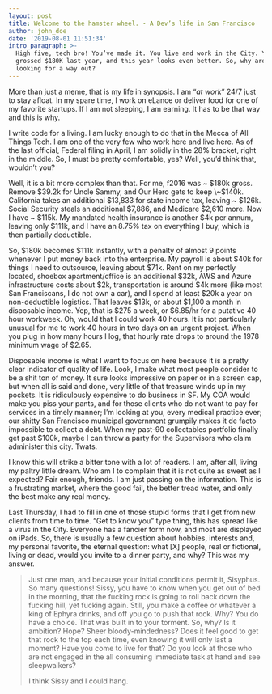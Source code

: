 ```yaml
---
layout: post
title: Welcome to the hamster wheel. - A Dev’s life in San Francisco
author: john_doe
date: '2019-08-01 11:51:34'
intro_paragraph: >-
  High five, tech bro! You’ve made it. You live and work in the City. You
  grossed $180K last year, and this year looks even better. So, why are you
  looking for a way out?
---
```





More than just a meme, that is my life in synopsis. I am “_at work_” 24/7 just to stay afloat. In my spare time, I work on eLance or deliver food for one of my favorite startups. If I am not sleeping, I am earning. It has to be that way and this is why.



I write code for a living. I am lucky enough to do that in the Mecca of All Things Tech. I am one of the very few who work here and live here. As of the last official, Federal filing in April, I am solidly in the 28% bracket, right in the middle. So, I must be pretty comfortable, yes? Well, you’d think that, wouldn’t you?



Well, it is a bit more complex than that. For me, f2016 was \~ $180k gross. Remove $39.2k for Uncle Sammy, and Our Hero gets to keep \~$140k. California takes an additional $13,833 for state income tax, leaving \~ $126k. Social Security steals an additional $7,886, and Medicare $2,610 more. Now I have \~ $115k. My mandated health insurance is another $4k per annum, leaving only $111k, and I have an 8.75% tax on everything I buy, which is then partially deductible.



So, $180k becomes $111k instantly, with a penalty of almost 9 points whenever I put money back into the enterprise. My payroll is about $40k for things I need to outsource, leaving about $71k. Rent on my perfectly located, shoebox apartment/office is an additional $32k, AWS and Azure infrastructure costs about $2k, transportation is around $4k more (like most San Franciscans, I do not own a car), and I spend at least $20k a year on non-deductible logistics. That leaves $13k, or about $1,100 a month in disposable income. Yep, that is $275 a week, or $6.85/hr for a putative 40 hour workweek. Oh, would that I could work 40 hours. It is not particularly unusual for me to work 40 hours in two days on an urgent project. When you plug in how many hours I log, that hourly rate drops to around the 1978 minimum wage of $2.65.



Disposable income is what I want to focus on here because it is a pretty clear indicator of quality of life. Look, I make what most people consider to be a shit ton of money. It sure looks impressive on paper or in a screen cap, but when all is said and done, very little of that treasure winds up in my pockets. It is ridiculously expensive to do business in SF. My COA would make you piss your pants, and for those clients who do not want to pay for services in a timely manner; I’m looking at you, every medical practice ever; our shitty San Francisco municipal government grumpily makes it de facto impossible to collect a debt. When my past-90 collectables portfolio finally get past $100k, maybe I can throw a party for the Supervisors who claim administer this city. Twats.



I know this will strike a bitter tone with a lot of readers. I am, after all, living my paltry little dream. Who am I to complain that it is not quite as sweet as I expected? Fair enough, friends. I am just passing on the information. This is a frustrating market, where the good fail, the better tread water, and only the best make any real money.



Last Thursday, I had to fill in one of those stupid forms that I get from new clients from time to time. “Get to know you” type thing, this has spread like a virus in the City. Everyone has a fancier form now, and most are displayed on iPads. So, there is usually a few question about hobbies, interests and, my personal favorite, the eternal question: what \[X] people, real or fictional, living or dead, would you invite to a dinner party, and why? This was my answer.

> Just one man, and because your initial conditions permit it, Sisyphus. So many questions! Sissy, you have to know when you get out of bed in the morning, that the fucking rock is going to roll back down the fucking hill, yet fucking again. Still, you make a coffee or whatever a king of Ephyra drinks, and off you go to push that rock. Why? You do have a choice. That was built in to your torment. So, why? Is it ambition? Hope? Sheer bloody-mindedness? Does it feel good to get that rock to the top each time, even knowing it will only last a moment? Have you come to live for that? Do you look at those who are not engaged in the all consuming immediate task at hand and see sleepwalkers?
>
>
>
> I think Sissy and I could hang.

